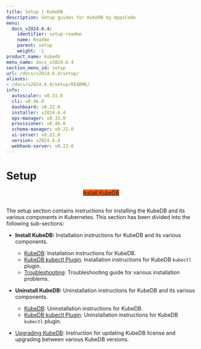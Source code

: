 ```yaml
---
title: Setup | KubeDB
description: Setup guides for KubeDB by AppsCode
menu:
  docs_v2024.6.4:
    identifier: setup-readme
    name: Readme
    parent: setup
    weight: -1
product_name: kubedb
menu_name: docs_v2024.6.4
section_menu_id: setup
url: /docs/v2024.6.4/setup/
aliases:
- /docs/v2024.6.4/setup/README/
info:
  autoscaler: v0.31.0
  cli: v0.46.0
  dashboard: v0.22.0
  installer: v2024.6.4
  ops-manager: v0.33.0
  provisioner: v0.46.0
  schema-manager: v0.22.0
  ui-server: v0.22.0
  version: v2024.6.4
  webhook-server: v0.22.0
---
```


# Setup

<div style="text-align: center;">
  <a class="button is-info is-medium is-active has-text-weight-normal" href="/docs/v2024.6.4/setup/install/kubedb"  style="background:#FC6011; width: 18rem;">Install KubeDB</a>
</div>
<br>

The setup section contains instructions for installing the KubeDB and its various components in Kubernetes. This section has been divided into the following sub-sections:

- **Install KubeDB:** Installation instructions for KubeDB and its various components.
  - [KubeDB](/docs/v2024.6.4/setup/install/kubedb): Installation instructions for KubeDB.
  - [KubeDB kubectl Plugin](/docs/v2024.6.4/setup/install/kubectl_plugin): Installation instructions for KubeDB `kubectl` plugin.
  - [Troubleshooting](/docs/v2024.6.4/setup/install/troubleshoting): Troubleshooting guide for various installation problems.

- **Uninstall KubeDB:** Uninstallation instructions for KubeDB and its various components.
  - [KubeDB](/docs/v2024.6.4/setup/uninstall/kubedb): Uninstallation instructions for KubeDB.
  - [KubeDB kubectl Plugin](/docs/v2024.6.4/setup/uninstall/kubectl_plugin): Uninstallation instructions for KubeDB `kubectl` plugin.
- [Upgrading KubeDB](/docs/v2024.6.4/setup/upgrade/): Instruction for updating KubeDB license and upgrading between various KubeDB versions.
